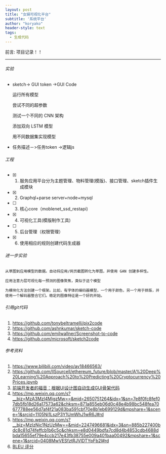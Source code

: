 ```yaml
---
layout: post
title: "女娲可视化平台"
subtitle: '系统平台'
author: "koryako"
header-style: text
tags:
  - 生成代码
---
```


前言: 项目记录！！

---

 ###### 实验
- sketch-> GUI token ->GUI Code

    
    运行所有模型

    尝试不同的超参数

    测试一个不同的 CNN 架构

    添加双向 LSTM 模型

    用不同数据集实现模型

- 任务描述－>任务token ->逻辑js


###### 工程

- [x] 1. 服务应用平台分为主题管理、物料管理(模版)、接口管理、sketch插件生成模块
- [x] 2. Graphql+parse server+node+mysql
- [ ] 3. 核心core（moblenet_ssd_restapi)
- [x] 4. 可视化工具(模版制作工具)
- [ ] 5. 后台管理（权限管理）
- [x] 6. 使用相应的规则创建代码生成器

###### 进一步实验

    从草图到应用模型的数据。自动将应用/网页截图转化为草图，并使用 GAN 创建多样性。

    应用注意力层可视化每一预测的图像聚焦，类似于这个模型

    为模块化方法创建一个框架。比如，有字体的编码器模型，一个用于颜色，另一个用于排版，并使用一个解码器整合它们。稳定的图像特征是一个好的开始。


###### 引用git代码

1. https://github.com/tonybeltramelli/pix2code
2. https://github.com/ashnkumar/sketch-code
3. https://github.com/emilwallner/Screenshot-to-code
4. https://github.com/microsoft/sketch2code


###### 参考资料
1. https://www.bilibili.com/video/av18466563/
2. https://github.com/llSourcell/ethereum_future/blob/master/A%20Deep%20Learning%20Approach%20to%20Predicting%20Cryptocurrency%20Prices.ipynb
3. [前端开发者的福音：根据UI设计图自动生成GUI骨架代码](https://mp.weixin.qq.com/s?__biz=MzA3MzI4MjgzMw==&mid=2650753041&idx=5&sn=f4a2db226c1e110b3de28b1631de5dac&chksm=871a8c6fb06d0579fe8a3f4fdfd5fca6f9ab53121e33b2d2e70df4c61550004173e700f3b8e2&mpshare=1&scene=1&srcid=120219SarJxWTpktcCTKtbL7#rd)
4. https://mp.weixin.qq.com/s?__biz=MzA3MzI4MjgzMw==&mid=2650751264&idx=1&sn=7e8f0fc8fef07db5fb18d26a17573a62&chksm=871a855eb06d0c48e4b98bc548fea70677788ee56d7af4f21a083ba591cbf70e8b1eb699129d&mpshare=1&scene=1&srcid=1105Ni1LszP3Y1UmWhJ1wR6J#rd
5. https://mp.weixin.qq.com/s?__biz=MzIzNjc1NzUzMw==&mid=2247496681&idx=3&sn=885b227400bdc8c81d74feffcb1b6c5c&chksm=e8d0449bdfa7cd8d4b4853cdb4688dbda15655ef79e4ccb217e43fb38755e009a401baa00492&mpshare=1&scene=1&srcid=0408MwVESfztRJVlDTYpFb2l#rd
6. [BLEU 评分](machinelearningmastery.com/calculate-bleu-score-for-text-python)